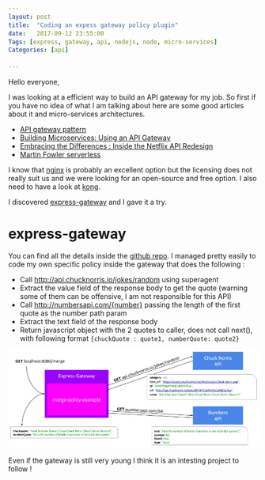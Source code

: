 ```yaml
---
layout: post
title:  "Coding an expess gateway policy plugin"
date:   2017-09-12 23:55:00
Tags: [express, gateway, api, nodejs, node, micro-services]
Categories: [api]

---
```


Hello everyone,

I was looking at a efficient way to build an API gateway for my job. So first if you have no idea of what I am talking about here are some good articles about it and micro-services architectures.

- [API gateway pattern](http://microservices.io/patterns/apigateway.html)
- [Building Microservices: Using an API Gateway](https://www.nginx.com/blog/building-microservices-using-an-api-gateway/)
- [Embracing the Differences : Inside the Netflix API Redesign](https://medium.com/netflix-techblog/embracing-the-differences-inside-the-netflix-api-redesign-15fd8b3dc49d)
- [Martin Fowler serverless](https://martinfowler.com/articles/serverless.html)

I know that [nginx](https://www.nginx.com/solutions/api-gateway/) is probably an excellent option but the licensing does not really suit us and we were looking for an open-source and free option. I also need to have a look at [kong](https://github.com/Mashape/kong).

I discovered [express-gateway](http://www.express-gateway.io/) and I gave it a try.

# express-gateway

You can find all the details inside the [github repo](https://github.com/ronanquillevere/express-gateway-plugin-merge-example).
I managed pretty easily to code my own specific policy inside the gateway that does the following :

- Call http://api.chucknorris.io/jokes/random using superagent
- Extract the value field of the response body to get the quote (warning some of them can be offensive, I am not responsible for this API)
- Call http://numbersapi.com/{number} passing the length of the first quote as the number path param
- Extract the text field of the response body
- Return javascript object with the 2 quotes to caller, does not call next(), with following format ```{chuckQuote : quote1, numberQuote: quote2}```

![flow](/img/merge-example-policy.png)

Even if the gateway is still very young I think it is an intesting project to follow !
